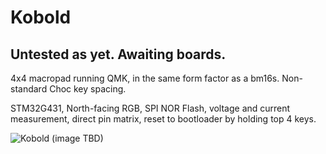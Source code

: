 # Kobold

## Untested as yet. Awaiting boards.

4x4 macropad running QMK, in the same form factor as a bm16s. Non-standard Choc key spacing.

STM32G431, North-facing RGB, SPI NOR Flash, voltage and current measurement, direct pin matrix, reset to bootloader by holding top 4 keys.

![Kobold (image TBD)](https://i.imgur.com/ZEi3eTH.jpg)
